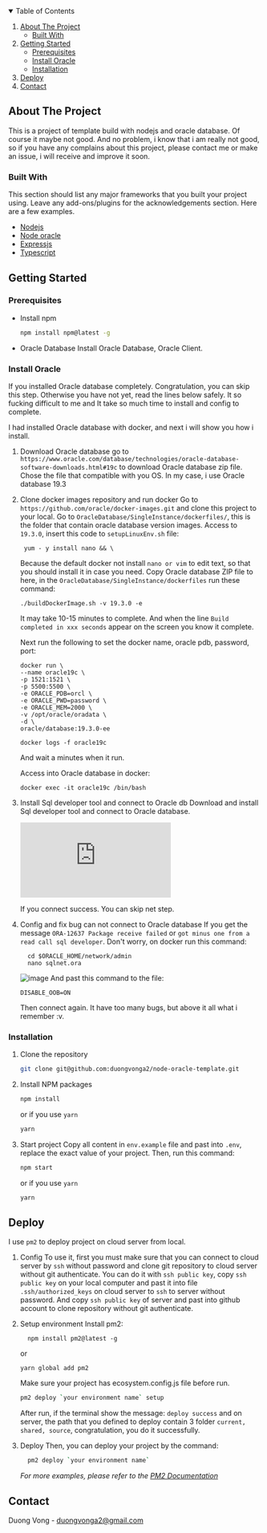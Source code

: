 <!-- TABLE OF CONTENTS -->
<details open="open">
  <summary>Table of Contents</summary>
  <ol>
    <li>
      <a href="#about-the-project">About The Project</a>
      <ul>
        <li><a href="#built-with">Built With</a></li>
      </ul>
    </li>
    <li>
      <a href="#getting-started">Getting Started</a>
      <ul>
        <li><a href="#prerequisites">Prerequisites</a></li>
        <li><a href="#install-oracle">Install Oracle</a></li>
        <li><a href="#installation">Installation</a></li>
      </ul>
    </li>
    <li><a href="#deploy">Deploy</a></li>
    <li><a href="#contact">Contact</a></li>
  </ol>
</details>

<!-- ABOUT THE PROJECT -->

## About The Project

This is a project of template build with nodejs and oracle database.
Of course it maybe not good. And no problem, i know that i am really not good, so if you have any complains about this project, please contact me or make an issue, i will receive and improve it soon.

### Built With

This section should list any major frameworks that you built your project using. Leave any add-ons/plugins for the acknowledgements section. Here are a few examples.

- [Nodejs](https://nodejs.org/en/)
- [Node oracle](https://oracle.github.io/node-oracledb/)
- [Expressjs](https://expressjs.com/)
- [Typescript](https://www.typescriptlang.org/)

<!-- GETTING STARTED -->

## Getting Started

### Prerequisites

- Install npm
  ```sh
  npm install npm@latest -g
  ```
- Oracle Database
  Install Oracle Database, Oracle Client.

### Install Oracle

If you installed Oracle database completely. Congratulation, you can skip this step.
Otherwise you have not yet, read the lines below safely. It so fucking difficult to me and It take so much time to install and config to complete.

I had installed Oracle database with docker, and next i will show you how i install.

1. Download Oracle database
   go to `https://www.oracle.com/database/technologies/oracle-database-software-downloads.html#19c` to download Oracle database zip file.
   Chose the file that compatible with you OS.
   In my case, i use Oracle database 19.3
2. Clone docker images repository and run docker
   Go to `https://github.com/oracle/docker-images.git` and clone this project to your local. Go to `OracleDatabase/SingleInstance/dockerfiles/`, this is the folder that contain oracle database version images. Access to `19.3.0`, insert this code to `setupLinuxEnv.sh` file:

   ```
    yum - y install nano && \
   ```

   Because the default docker not install `nano or vim` to edit text, so that you should install it in case you need.
   Copy Oracle database ZIP file to here, in the `OracleDatabase/SingleInstance/dockerfiles` run these command:

   ```
   ./buildDockerImage.sh -v 19.3.0 -e
   ```

   It may take 10-15 minutes to complete. And when the line `Build completed in xxx seconds` appear on the screen you know it complete.

   Next run the following to set the docker name, oracle pdb, password, port:

   ```
   docker run \
   --name oracle19c \
   -p 1521:1521 \
   -p 5500:5500 \
   -e ORACLE_PDB=orcl \
   -e ORACLE_PWD=password \
   -e ORACLE_MEM=2000 \
   -v /opt/oracle/oradata \
   -d \
   oracle/database:19.3.0-ee
   ```

   ```
   docker logs -f oracle19c
   ```

   And wait a minutes when it run.

   Access into Oracle database in docker:

   ```
   docker exec -it oracle19c /bin/bash
   ```

3. Install Sql developer tool and connect to Oracle db
   Download and install Sql developer tool and connect to Oracle database.

   ![image](https://fv2-2.failiem.lv/thumb_show.php?i=bu9c8gxy2&view)

   If you connect success. You can skip net step.

4. Config and fix bug can not connect to Oracle database
   If you get the message `ORA-12637 Package receive failed` or `got minus one from a read call sql developer`. Don't worry, on docker run this command:

   ```
     cd $ORACLE_HOME/network/admin
     nano sqlnet.ora
   ```

   ![image](https://lh4.googleusercontent.com/ibFTugGTkGhvW61wdyZdYdCA7_VXgzTOZlScVmw2QvHUJqJByyutVfkalZ5bXjyM9MyrvnD6L1a6R_TOAyeh=w1600-h801)
   And past this command to the file:

   ```
   DISABLE_OOB=ON
   ```
   Then connect again.
   It have too many bugs, but above it all what i remember :v.

### Installation

1. Clone the repository
   ```sh
   git clone git@github.com:duongvonga2/node-oracle-template.git
   ```
2. Install NPM packages
   ```sh
   npm install
   ```
   or if you use `yarn`
   ```sh
   yarn
   ```
3. Start project
   Copy all content in `env.example` file and past into `.env`, replace the exact value of your project. Then, run this command:

   ```sh
   npm start
   ```

   or if you use `yarn`

   ```sh
   yarn
   ```

<!-- USAGE EXAMPLES -->

## Deploy

I use `pm2` to deploy project on cloud server from local.

1.  Config
    To use it, first you must make sure that you can connect to cloud server by `ssh` without password and clone git repository to cloud server without git authenticate. You can do it with `ssh public key`, copy `ssh public key` on your local computer and past it into file `.ssh/authorized_keys` on cloud server to `ssh` to server without password. And copy `ssh public key` of server and past into github account to clone repository without git authenticate.

2.  Setup environment
    Install pm2:

    ```
      npm install pm2@latest -g
    ```

    or

    ```
    yarn global add pm2
    ```

    Make sure your project has ecosystem.config.js file before run.

    ```sh
    pm2 deploy `your environment name` setup
    ```

    After run, if the terminal show the message: `deploy success` and on server, the path that you defined to deploy contain 3 folder `current, shared, source`, congratulation, you do it successfully.

3.  Deploy
    Then, you can deploy your project by the command:

    ```sh
      pm2 deploy `your environment name`
    ```

    _For more examples, please refer to the [PM2 Documentation](https://pm2.keymetrics.io/docs/usage/deployment/)_

<!-- CONTACT -->

## Contact

Duong Vong - [duongvonga2@gmail.com]()

